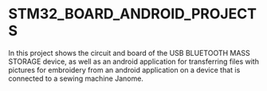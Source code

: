 # STM32_BOARD_ANDROID_PROJECTS

In this project shows the circuit and board of the USB BLUETOOTH MASS STORAGE device, as well as an android application for transferring files with pictures for embroidery from an android application on a device that is connected to a sewing machine Janome.
